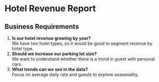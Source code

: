 # Hotel Revenue Report

## Business Requirements
1. **Is our hotel revenue growing by year?**<br/>
   We have two hotel types, so it would be good to segment revenue by hotel type.
2. **Should we increase our parking lot size?**<br/>
   We want to understand whether there is a trend in guest with personal cars.
3. **What trends can we see in the data?**<br/>
   Focus on average daily rate and guests to explore seasonality.

